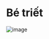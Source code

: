# Bé triết
![image](https://github.com/user-attachments/assets/a55f54e2-4842-47aa-9d5a-2ad4926b139f)

